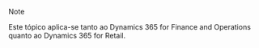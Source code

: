 > [!NOTE]
> Este tópico aplica-se tanto ao Dynamics 365 for Finance and Operations quanto ao Dynamics 365 for Retail. 